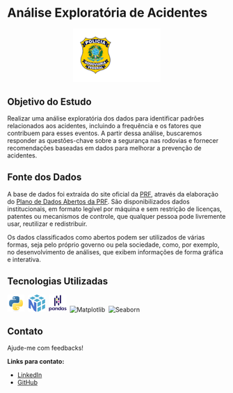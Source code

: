# Análise Exploratória de Acidentes 

<p align="center">
  <img alt="PRF" width="40%" src="images/prf1.png">
</p>

## Objetivo do Estudo
Realizar uma análise exploratória dos dados para identificar padrões relacionados aos acidentes, incluindo a frequência e os fatores que contribuem para esses eventos. A partir dessa análise, buscaremos responder as questões-chave sobre a segurança nas rodovias e fornecer recomendações baseadas em dados para melhorar a prevenção de acidentes.

## Fonte dos Dados
A base de dados foi extraída do site oficial da <a href="https://www.gov.br/prf/">PRF</a>,  através da elaboração do <a href="https://www.gov.br/prf/pt-br/acesso-a-informacao/dados-abertos/dados-abertos-da-prf">Plano de Dados Abertos da PRF</a>. São disponibilizados dados institucionais, em formato legível por máquina e sem restrição de licenças, patentes ou mecanismos de controle, que qualquer pessoa pode livremente usar, reutilizar e redistribuir.

Os dados classificados como abertos podem ser utilizados de várias formas, seja pelo próprio governo ou pela sociedade, como, por exemplo, no desenvolvimento de análises, que exibem informações de forma gráfica e interativa.

## Tecnologias Utilizadas
<p align="left">  
<img src="https://github.com/devicons/devicon/blob/master/icons/python/python-original.svg" title="Python" alt="Python" widht="40" height="40"/>&nbsp;
<img src="https://github.com/devicons/devicon/blob/master/icons/numpy/numpy-original.svg" title="Numpy" alt="Numpy" widht="40" height="40"/>&nbsp;
<img src="https://github.com/devicons/devicon/blob/master/icons/pandas/pandas-original-wordmark.svg" title="Pandas" alt="Pandas" widht="40" height="40"/>&nbsp;
<img src="https://www.phidgets.com/education/wp-content/uploads/2021/04/Matplotlib_icon.png" title="Matplotlib" alt="Matplotlib" widht="40" height="40"/>&nbsp;
<img src="https://user-images.githubusercontent.com/315810/92161415-9e357100-edfe-11ea-917d-f9e33fd60741.png" title="Seaborn" alt="Seaborn" width="40" height="40"/>&nbsp;
</p> 

## Contato
Ajude-me com feedbacks!  

**Links para contato:**
* [LinkedIn](https://www.linkedin.com/in/lipmoreira/)
* [GitHub](https://github.com/lipmoreira)
